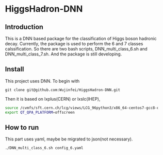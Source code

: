 # HiggsHadron-DNN

## Introduction
This is a DNN based package for the classification of Higgs boson hadronic decay.
Currently, the package is used to perform the 6 and 7 classes calssification. So there are two
bash scripts, DNN_multi_class_6.sh and DNN_multi_class_7.sh.
And the package is still developing.

## Install
This project uses DNN. To begin with
```
git clone git@github.com:Wujinfei/HiggsHadron-DNN.git
```

Then it is based on lxplus(CERN) or lxslc(IHEP),
```sh
source /cvmfs/sft.cern.ch/lcg/views/LCG_96python3/x86_64-centos7-gcc8-opt/setup.sh
export QT_QPA_PLATFORM=offscreen
```

## How to run
This part uses yaml, maybe be migrated to json(not necessary).
```sh
./DNN_multi_class_6.sh config_6.yaml
```
